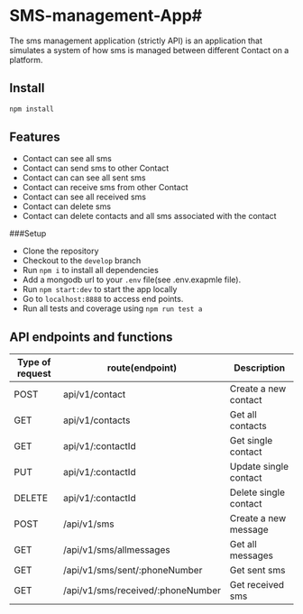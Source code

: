 
# SMS-management-App# 

The sms management application (strictly API) is an application that simulates a system of how sms is managed between different Contact on a platform.


## Install
```bash
npm install 
```
## Features
* Contact can see all sms
* Contact can send sms to other Contact
* Contact can can see all sent sms
* Contact can receive sms from other Contact
* Contact can see all received sms
* Contact can delete sms
* Contact can delete contacts and all sms associated with the contact


###Setup

* Clone the repository
* Checkout to the `develop` branch
* Run `npm i` to install all dependencies
* Add a mongodb url to your `.env` file(see .env.exapmle file).
* Run `npm start:dev` to start the app locally
* Go to `localhost:8888` to access end points.
* Run all tests and coverage using `npm run test a`

## API endpoints and functions

 

Type of request | route(endpoint)       | Description
----------------| ----------| --------------------
POST     |api/v1/contact|Create a new contact
GET      |api/v1/contacts|Get all contacts
GET      |api/v1/:contactId|Get single contact
PUT      |api/v1/:contactId|Update single contact
DELETE   |api/v1/:contactId|Delete single contact
POST     |/api/v1/sms|Create a new message
GET      |/api/v1/sms/allmessages|Get all messages
GET      |/api/v1/sms/sent/:phoneNumber|Get sent sms
GET      |/api/v1/sms/received/:phoneNumber|Get received sms
